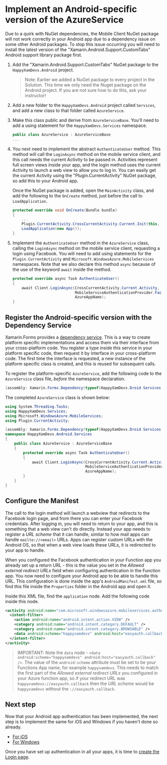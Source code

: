 # Implement an Android-specific version of the AzureService

Due to a quirk with NuGet dependencies, the Mobile Client NuGet package will not work correctly in your Android app due to a dependency issue on some other Android packages. To stop this issue occurring you will need to install the latest version of the "Xamarin.Android.Support.CustomTabs" Android support library package first.

1. Add the "Xamarin.Android.Support.CustomTabs" NuGet package to the `HappyXamDevs.Android` project.

    > Note: Earlier we added a NuGet package to every project in the Solution. This time we only need the Nuget package on the Android project. If you are not sure how to do this, ask your instructor!

2. Add a new folder to the `HappyXamDevs.Android` project called `Services`, and add a new class to that folder called `AzureService`.

3. Make this class public and derive from `AzureServiceBase`. You'll need to add a using statement for the `HappyXamDevs.Services` namespace.

    ```cs
    public class AzureService : AzureServiceBase
    ...
    ```

4. You next need to implement the abstract `AuthenticateUser` method. This method will call the `LoginAsync` method on the mobile service client, and this call needs the current Activity to be passed in. Activities represent full screen views inside your app, and the login method uses the current Activity to launch a web view to allow you to log in. You can easily get the current Activity using the "Plugin.CurrentActivity" NuGet package, so add this to your Android app.

    Once the NuGet package is added, open the `MainActivity` class, and add the following to the `OnCreate` method, just before the call to `LoadApplication`.

    ```cs
    protected override void OnCreate(Bundle bundle)
    {
        ...
        Plugin.CurrentActivity.CrossCurrentActivity.Current.Init(this, bundle);
        LoadApplication(new App());
    }
    ```

5. Implement the `AuthenticateUser` method in the `AzureService` class, calling the `LoginAsync` method on the mobile service client, requesting a login using Facebook. You will need to add using statements for the `Plugin.CurrentActivity` and `Microsoft.WindowsAzure.MobileServices` namespaces. Note that we also declare this method `async` because of the use of the keyword `await` inside the method.

    ```cs
    protected override async Task AuthenticateUser()
    {
        await Client.LoginAsync(CrossCurrentActivity.Current.Activity,
                                MobileServiceAuthenticationProvider.Facebook,
                                AzureAppName);
    }
    ```

## Register the Android-specific version with the Dependency Service

Xamarin.Forms provides a [dependency service](https://docs.microsoft.com/xamarin/xamarin-forms/app-fundamentals/dependency-service/?WT.mc_id=mobileappsoftomorrow-workshop-jabenn). This is a way to create platform specific implementations and access them via their interface from your cross-platform code. You register a type inside this service in your platform specific code, then request it by interface in your cross-platform code. The first time the interface is requested, a new instance of the platform specific class is created, and this is reused for subsequent calls.

To register the platform-specific `AzureService`, add the following code to the `AzureService` class file, *before* the namespace declaration.

```cs
[assembly: Xamarin.Forms.Dependency(typeof(HappyXamDevs.Droid.Services.AzureService))]
```

The completed `AzureService` class is shown below:

```cs
using System.Threading.Tasks;
using HappyXamDevs.Services;
using Microsoft.WindowsAzure.MobileServices;
using Plugin.CurrentActivity;

[assembly: Xamarin.Forms.Dependency(typeof(HappyXamDevs.Droid.Services.AzureService))]
namespace HappyXamDevs.Android.Services
{
    public class AzureService : AzureServiceBase
    {
        protected override async Task AuthenticateUser()
        {
            await Client.LoginAsync(CrossCurrentActivity.Current.Activity,
                                    MobileServiceAuthenticationProvider.Facebook,
                                    AzureAppName);
        }
    }
}
```

## Configure the Manifest

The call to the login method will launch a webview that redirects to the Facebook login page, and from there you can enter your Facebook credentials. After logging in, you will need to return to your app, and this is something that a web view can't do directly. Instead your app needs to register a _URL scheme_ that it can handle, similar to how mail apps can handle `mailto://<email>` URLs. Apps can register custom URLs with the Android OS, so that when a web view loads these URLs, it is redirected to your app to handle.

When you configured the Facebook authentication in your Function app you already set up a return URL - this is the value you set in the _Allowed external redirect URLs_ field when configuring authentication in the Function app. You now need to configure your Android app to be able to handle this URL. This configuration is done inside the app's `AndroidManifest.xml` file, so find this file inside the `Properties` folder in the Android app and open it.

Inside this XML file, find the `application` node. Add the following code inside this node.

```xml
<activity android:name="com.microsoft.windowsazure.mobileservices.authentication.RedirectUrlActivity" android:launchMode="singleTop" android:noHistory="true">
  <intent-filter>
    <action android:name="android.intent.action.VIEW" />
    <category android:name="android.intent.category.DEFAULT" />
    <category android:name="android.intent.category.BROWSABLE" />
    <data android:scheme="happyxamdevs" android:host="easyauth.callback" />
  </intent-filter>
</activity>
```

> IMPORTANT: Note the `data` node - `<data android:scheme="happyxamdevs" android:host="easyauth.callback" />`. The value of the `android:scheme` attribute must be set to be your Functions App name, for example `happyxamdevs`. This needs to match the first part of the _Allowed external redirect URLs_ you configured in your Azure function app, so if your redirect URL was `happyxamdevs://easyauth.callback` then the _URL scheme_ would be `happyxamdevs` without the `://easyauth.callback`.

## Next step

Now that your Android app authentication has been implemented, the next step is to implement the same for iOS and Windows if you haven't done so already.

* [For iOS](./3_2-CreateAnAzureServiceInTheMobileAppIos.md)
* [For Windows](./3_3-CreateAnAzureServiceInTheMobileAppWin.md)

Once you have set up authentication in all your apps, it is time to [create the Login page](./4-CreateLoginPage.md).